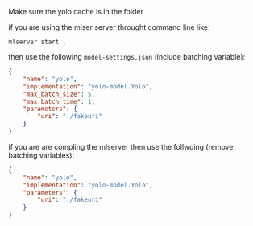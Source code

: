 Make sure the yolo cache is in the folder

if you are using the mlser server throught command line like:
```
mlserver start .
```
then use the following `model-settings.json` (include batching variable):
```json
{
    "name": "yolo",
    "implementation": "yolo-model.Yolo",
    "max_batch_size": 5,
    "max_batch_time": 1,
    "parameters": {
        "uri": "./fakeuri"
    }
}
```
if you are are compling the mlserver then use the follwoing (remove batching variables):
```json
{
    "name": "yolo",
    "implementation": "yolo-model.Yolo",
    "parameters": {
        "uri": "./fakeuri"
    }
}
```